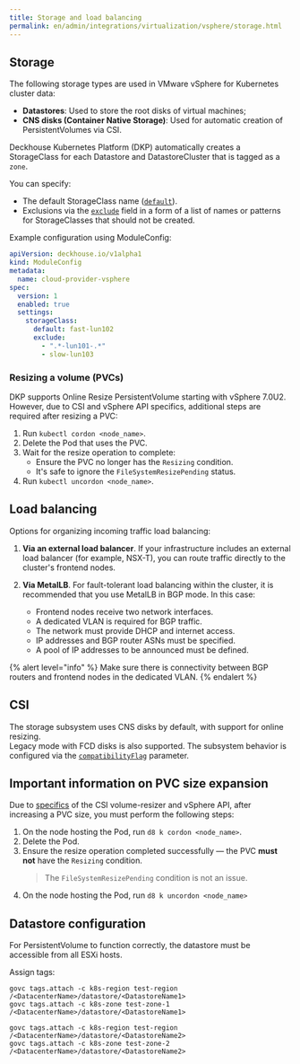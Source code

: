 ```yaml
---
title: Storage and load balancing
permalink: en/admin/integrations/virtualization/vsphere/storage.html
---
```


## Storage

The following storage types are used in VMware vSphere for Kubernetes cluster data:

- **Datastores**: Used to store the root disks of virtual machines;
- **CNS disks (Container Native Storage)**: Used for automatic creation of PersistentVolumes via CSI.

Deckhouse Kubernetes Platform (DKP) automatically creates a StorageClass for each Datastore and DatastoreCluster
that is tagged as a `zone`.

You can specify:

- The default StorageClass name ([`default`](/modules/cloud-provider-vsphere/configuration.html#parameters-storageclass-default)).
- Exclusions via the [`exclude`](/modules/cloud-provider-vsphere/configuration.html#parameters-storageclass-exclude) field in a form of a list of names or patterns for StorageClasses
  that should not be created.

Example configuration using ModuleConfig:

```yaml
apiVersion: deckhouse.io/v1alpha1
kind: ModuleConfig
metadata:
  name: cloud-provider-vsphere
spec:
  version: 1
  enabled: true
  settings:
    storageClass:
      default: fast-lun102
      exclude:
        - ".*-lun101-.*"
        - slow-lun103
```

### Resizing a volume (PVCs)

DKP supports Online Resize PersistentVolume starting with vSphere 7.0U2.
However, due to CSI and vSphere API specifics, additional steps are required after resizing a PVC:

1. Run `kubectl cordon <node_name>`.
1. Delete the Pod that uses the PVC.
1. Wait for the resize operation to complete:
   - Ensure the PVC no longer has the `Resizing` condition.
   - It's safe to ignore the `FileSystemResizePending` status.
1. Run `kubectl uncordon <node_name>`.

## Load balancing

Options for organizing incoming traffic load balancing:

1. **Via an external load balancer**.
   If your infrastructure includes an external load balancer (for example, NSX-T),
   you can route traffic directly to the cluster's frontend nodes.

1. **Via MetalLB**.
   For fault-tolerant load balancing within the cluster, it is recommended that you use MetalLB in BGP mode.
   In this case:

   - Frontend nodes receive two network interfaces.
   - A dedicated VLAN is required for BGP traffic.
   - The network must provide DHCP and internet access.
   - IP addresses and BGP router ASNs must be specified.
   - A pool of IP addresses to be announced must be defined.

{% alert level="info" %}
Make sure there is connectivity between BGP routers and frontend nodes in the dedicated VLAN.
{% endalert %}

## CSI

The storage subsystem uses CNS disks by default, with support for online resizing.  
Legacy mode with FCD disks is also supported. The subsystem behavior is configured via the [`compatibilityFlag`](/modules/cloud-provider-vsphere/configuration.html#parameters-storageclass-compatibilityflag) parameter.

## Important information on PVC size expansion

Due to [specifics](https://github.com/kubernetes-csi/external-resizer/issues/44) of the CSI volume-resizer and vSphere API, after increasing a PVC size, you must perform the following steps:

1. On the node hosting the Pod, run `d8 k cordon <node_name>`.
1. Delete the Pod.
1. Ensure the resize operation completed successfully — the PVC **must not** have the `Resizing` condition.  
   > The `FileSystemResizePending` condition is not an issue.
1. On the node hosting the Pod, run `d8 k uncordon <node_name>`

## Datastore configuration

For PersistentVolume to function correctly, the datastore must be accessible from all ESXi hosts.

Assign tags:

```shell
govc tags.attach -c k8s-region test-region /<DatacenterName>/datastore/<DatastoreName1>
govc tags.attach -c k8s-zone test-zone-1 /<DatacenterName>/datastore/<DatastoreName1>

govc tags.attach -c k8s-region test-region /<DatacenterName>/datastore/<DatastoreName2>
govc tags.attach -c k8s-zone test-zone-2 /<DatacenterName>/datastore/<DatastoreName2>
```
